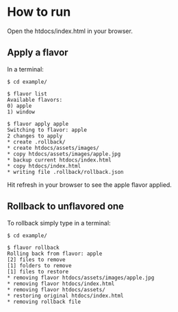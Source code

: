 
# How to run

Open the htdocs/index.html in your browser.

## Apply a flavor

In a terminal:

```
$ cd example/

$ flavor list
Available flavors:
0) apple
1) window

$ flavor apply apple
Switching to flavor: apple
2 changes to apply
* create .rollback/
* create htdocs/assets/images/
* copy htdocs/assets/images/apple.jpg
* backup current htdocs/index.html
* copy htdocs/index.html
* writing file .rollback/rollback.json
```

Hit refresh in your browser to see the apple flavor applied.

## Rollback to unflavored one

To rollback simply type in a terminal:

```
$ cd example/

$ flavor rollback
Rolling back from flavor: apple
[2] files to remove
[1] folders to remove
[1] files to restore
* removing flavor htdocs/assets/images/apple.jpg
* removing flavor htdocs/index.html
* removing flavor htdocs/assets/
* restoring original htdocs/index.html
* removing rollback file
```
